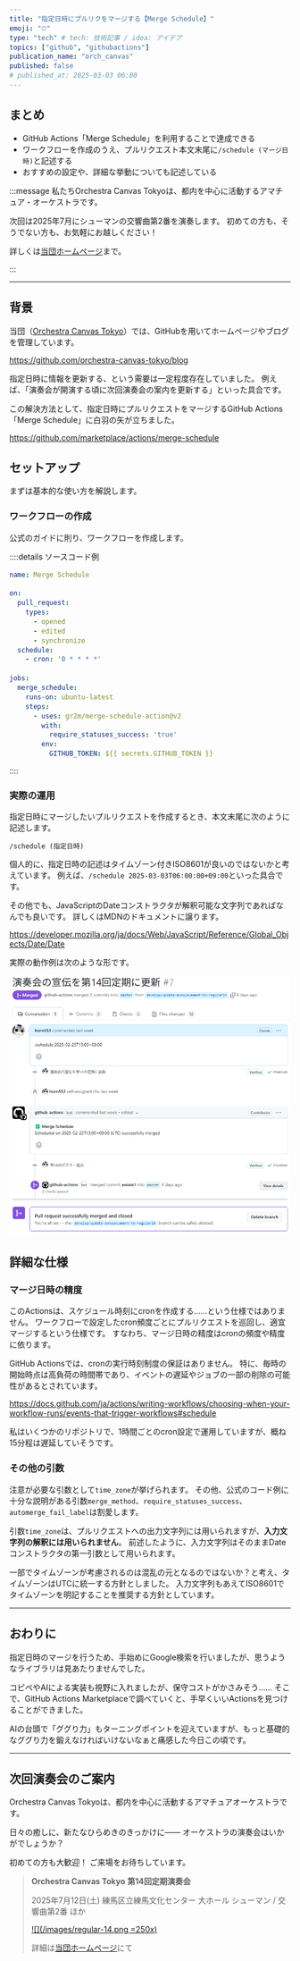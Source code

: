 ```yaml
---
title: "指定日時にプルリクをマージする【Merge Schedule】"
emoji: "⏱"
type: "tech" # tech: 技術記事 / idea: アイデア
topics: ["github", "githubactions"]
publication_name: "orch_canvas"
published: false
# published_at: 2025-03-03 06:00
---
```


## まとめ

- GitHub Actions「Merge Schedule」を利用することで達成できる
- ワークフローを作成のうえ、プルリクエスト本文末尾に`/schedule (マージ日時)`と記述する
- おすすめの設定や、詳細な挙動についても記述している

<!-- begin short upcoming concert announcement -->

:::message
私たちOrchestra Canvas Tokyoは、都内を中心に活動するアマチュア・オーケストラです。

次回は2025年7月にシューマンの交響曲第2番を演奏します。
初めての方も、そうでない方も、お気軽にお越しください！

詳しくは[当団ホームページ](https://www.orch-canvas.tokyo/concerts/regular-14)まで。
<!-- textlint-disable -->
:::
<!-- textlint-disable -->

<!-- end short upcoming concert announcement -->

---

## 背景

当団（[Orchestra Canvas Tokyo](https://www.orch-canvas.tokyo/)）では、GitHubを用いてホームページやブログを管理しています。

https://github.com/orchestra-canvas-tokyo/blog

指定日時に情報を更新する、という需要は一定程度存在していました。
例えば、「演奏会が開演する頃に次回演奏会の案内を更新する」といった具合です。

この解決方法として、指定日時にプルリクエストをマージするGitHub Actions「Merge Schedule」に白羽の矢が立ちました。

https://github.com/marketplace/actions/merge-schedule

## セットアップ

まずは基本的な使い方を解説します。

### ワークフローの作成

公式のガイドに則り、ワークフローを作成します。

::::details ソースコード例

```yaml:/.github/workflows/merge-schedule.yaml
name: Merge Schedule

on:
  pull_request:
    types:
      - opened
      - edited
      - synchronize
  schedule:
    - cron: '0 * * * *'

jobs:
  merge_schedule:
    runs-on: ubuntu-latest
    steps:
      - uses: gr2m/merge-schedule-action@v2
        with:
          require_statuses_success: 'true'
        env:
          GITHUB_TOKEN: ${{ secrets.GITHUB_TOKEN }}
```

::::

### 実際の運用

指定日時にマージしたいプルリクエストを作成するとき、本文末尾に次のように記述します。

```plain
/schedule (指定日時)
```

個人的に、指定日時の記述はタイムゾーン付きISO8601が良いのではないかと考えています。
例えば、`/schedule 2025-03-03T06:00:00+09:00`といった具合です。

その他でも、JavaScriptのDateコンストラクタが解釈可能な文字列であればなんでも良いです。
詳しくはMDNのドキュメントに譲ります。

https://developer.mozilla.org/ja/docs/Web/JavaScript/Reference/Global_Objects/Date/Date

実際の動作例は次のような形です。

![スクリーンショット](/images/gh-actions-merge-schedule/01.png)

## 詳細な仕様

### マージ日時の精度

このActionsは、スケジュール時刻にcronを作成する……という仕様ではありません。
ワークフローで設定したcron頻度ごとにプルリクエストを巡回し、適宜マージするという仕様です。
すなわち、マージ日時の精度はcronの頻度や精度に依ります。

GitHub Actionsでは、cronの実行時刻制度の保証はありません。
特に、毎時の開始時点は高負荷の時間帯であり、イベントの遅延やジョブの一部の削除の可能性があるとされています。

https://docs.github.com/ja/actions/writing-workflows/choosing-when-your-workflow-runs/events-that-trigger-workflows#schedule

私はいくつかのリポジトリで、1時間ごとのcron設定で運用していますが、概ね15分程は遅延していそうです。

### その他の引数

注意が必要な引数として`time_zone`が挙げられます。
その他、公式のコード例に十分な説明がある引数`merge_method`、`require_statuses_success`、`automerge_fail_label`は割愛します。

引数`time_zone`は、プルリクエストへの出力文字列には用いられますが、**入力文字列の解釈には用いられません**。
前述したように、入力文字列はそのままDateコンストラクタの第一引数として用いられます。

一部でタイムゾーンが考慮されるのは混乱の元となるのではないか？と考え、タイムゾーンはUTCに統一する方針としました。
入力文字列もあえてISO8601でタイムゾーンを明記することを推奨する方針としています。

---

## おわりに

指定日時のマージを行うため、手始めにGoogle検索を行いましたが、思うようなライブラリは見あたりませんでした。

コピペやAIによる実装も視野に入れましたが、保守コストがかさみそう……
そこで、GitHub Actions Marketplaceで調べていくと、手早くいいActionsを見つけることができました。

AIの台頭で「ググり力」もターニングポイントを迎えていますが、もっと基礎的なググり力を鍛えなければいけないなぁと痛感した今日この頃です。

---

<!-- begin long upcoming concert announcement -->

## 次回演奏会のご案内

Orchestra Canvas Tokyoは、都内を中心に活動するアマチュアオーケストラです。

日々の癒しに、新たなひらめきのきっかけに——
オーケストラの演奏会はいかがでしょうか？

初めての方も大歓迎！
ご来場をお待ちしています。

> **Orchestra Canvas Tokyo**
> **第14回定期演奏会**
>
> 2025年7月12日(土)
> 練馬区立練馬文化センター 大ホール
> シューマン / 交響曲第2番 ほか
>
> [![](/images/regular-14.png =250x)](https://www.orch-canvas.tokyo/concerts/regular-14)
>
> 詳細は[当団ホームページ](https://www.orch-canvas.tokyo/concerts/regular-14)にて

<!-- end long upcoming concert announcement -->
